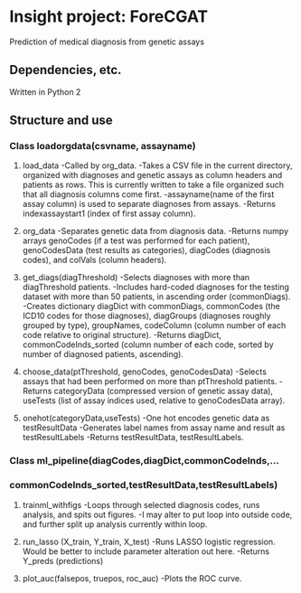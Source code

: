 # Insight project: ForeCGAT
Prediction of medical diagnosis from genetic assays

## Dependencies, etc.
Written in Python 2

## Structure and use
### Class loadorgdata(csvname, assayname)

1. load_data
-Called by org_data.
-Takes a CSV file in the current directory, organized with diagnoses and genetic assays as column headers and patients as rows. This is currently written to take a file organized such that all diagnosis columns come first. 
-assayname(name of the first assay column) is used to separate diagnoses from assays.
-Returns indexassaystart1 (index of first assay column).

2. org_data
-Separates genetic data from diagnosis data.
-Returns numpy arrays genoCodes (if a test was performed for each patient), genoCodesData (test results as categories), diagCodes (diagnosis codes), and colVals (column headers).

3. get_diags(diagThreshold)
-Selects diagnoses with more than diagThreshold patients. 
-Includes hard-coded diagnoses for the testing dataset with more than 50 patients, in ascending order (commonDiags). 
-Creates dictionary diagDict with commonDiags, commonCodes (the ICD10 codes for those diagnoses), diagGroups (diagnoses roughly grouped by type), groupNames, codeColumn (column number of each code relative to original structure). 
-Returns diagDict, commonCodeInds_sorted (column number of each code, sorted by number of diagnosed patients, ascending).

4. choose_data(ptThreshold, genoCodes, genoCodesData)
-Selects assays that had been performed on more than ptThreshold patients. 
-Returns categoryData (compressed version of genetic assay data), useTests (list of assay indices used, relative to genoCodesData array).

5. onehot(categoryData,useTests)
-One hot encodes genetic data as testResultData
-Generates label names from assay name and result as testResultLabels
-Returns testResultData, testResultLabels.

### Class ml_pipeline(diagCodes,diagDict,commonCodeInds,...
### commonCodeInds_sorted,testResultData,testResultLabels)

1. trainml_withfigs
-Loops through selected diagnosis codes, runs analysis, and spits out figures. 
-I may alter to put loop into outside code, and further split up analysis currently within loop.

2. run_lasso (X_train, Y_train, X_test)
-Runs LASSO logistic regression. Would be better to include parameter alteration out here.
-Returns Y_preds (predictions)

3. plot_auc(falsepos, truepos, roc_auc)
-Plots the ROC curve. 








